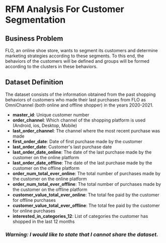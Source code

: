 # RFM Analysis For Customer Segmentation

## Business Problem
FLO, an online shoe store, wants to segment its customers and determine marketing strategies according to these segments. To this end, the behaviors of the customers will be defined and groups will be formed according to the clusters in these behaviors.

## Dataset Definition
The dataset consists of the information obtained from the past shopping behaviors of customers who made their last purchases from FLO as OmniChannel (both online and offline shopper) in the years 2020-2021.

* **master_id**: Unique customer number
* **order_channel**: Which channel of the shopping platform is used (Android, ios, Desktop, Mobile)
* **last_order_channel**: The channel where the most recent purchase was made
* **first_order_date**: Date of first purchase made by the customer
* **last_order_date**: Customer's last purchase date
* **last_order_date_online**: The date of the last purchase made by the customer on the online platform
* **last_order_date_offline**: The date of the last purchase made by the customer on the offline platform
* **order_num_total_ever_online**: The total number of purchases made by the customer on the online platform
* **order_num_total_ever_offline**: The total number of purchases made by the customer on the offline platform
* **customer_value_total_ever_online**: The total fee paid by the customer for offline purchases
* **customer_value_total_ever_offline**: The total fee paid by the customer for online purchases
* **interested_in_categories_12**: List of categories the customer has shopped in the last 12 months

### ***Warning: I would like to state that I cannot share the dataset.***
